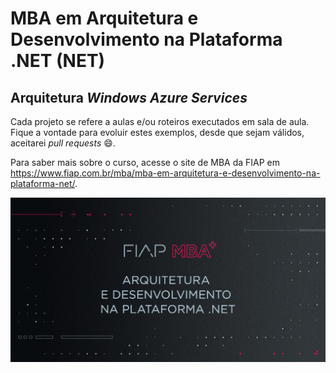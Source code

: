 # MBA em Arquitetura e Desenvolvimento na Plataforma .NET (NET)

## Arquitetura *Windows Azure Services*

Cada projeto se refere a aulas e/ou roteiros executados em sala de aula.
Fique a vontade para evoluir estes exemplos, desde que sejam válidos, aceitarei *pull requests* :smile:.

Para saber mais sobre o curso, acesse o site de MBA da FIAP em https://www.fiap.com.br/mba/mba-em-arquitetura-e-desenvolvimento-na-plataforma-net/.

![FIAP MBA](../img/net2.png)
